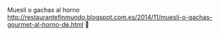 Muesli o gachas al horno	http://restaurantefinmundo.blogspot.com.es/2014/11/muesli-o-gachas-gourmet-al-horno-de.html	
਍